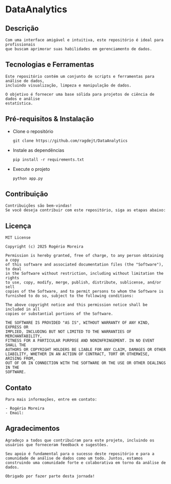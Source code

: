 # DataAnalytics

## Descrição

    Com uma interface amigável e intuitiva, este repositório é ideal para profissionais
    que buscam aprimorar suas habilidades em gerenciamento de dados.

## Tecnologias e Ferramentas

    Este repositório contém um conjunto de scripts e ferramentas para análise de dados,
    incluindo visualização, limpeza e manipulação de dados.
    
    O objetivo é fornecer uma base sólida para projetos de ciência de dados e análise
    estatística.

## Pré-requisitos & Instalação

- Clone o repositório

    ``git clone https://github.com/ragdejt/DataAnalytics``

- Instale as dependências

    ``pip install -r requirements.txt``

- Execute o projeto

    ``python app.py``

## Contribuição

    Contribuições são bem-vindas!
    Se você deseja contribuir com este repositório, siga as etapas abaixo:

## Licença

    MIT License

    Copyright (c) 2025 Rogério Moreira

    Permission is hereby granted, free of charge, to any person obtaining a copy
    of this software and associated documentation files (the "Software"), to deal
    in the Software without restriction, including without limitation the rights
    to use, copy, modify, merge, publish, distribute, sublicense, and/or sell
    copies of the Software, and to permit persons to whom the Software is
    furnished to do so, subject to the following conditions:

    The above copyright notice and this permission notice shall be included in all
    copies or substantial portions of the Software.

    THE SOFTWARE IS PROVIDED "AS IS", WITHOUT WARRANTY OF ANY KIND, EXPRESS OR
    IMPLIED, INCLUDING BUT NOT LIMITED TO THE WARRANTIES OF MERCHANTABILITY,
    FITNESS FOR A PARTICULAR PURPOSE AND NONINFRINGEMENT. IN NO EVENT SHALL THE
    AUTHORS OR COPYRIGHT HOLDERS BE LIABLE FOR ANY CLAIM, DAMAGES OR OTHER
    LIABILITY, WHETHER IN AN ACTION OF CONTRACT, TORT OR OTHERWISE, ARISING FROM,
    OUT OF OR IN CONNECTION WITH THE SOFTWARE OR THE USE OR OTHER DEALINGS IN THE
    SOFTWARE.

## Contato

    Para mais informações, entre em contato:

    - Rogério Moreira
    - Email:
    
## Agradecimentos

    Agradeço a todos que contribuíram para este projeto, incluindo os usuários que forneceram feedback e sugestões.

    Seu apoio é fundamental para o sucesso deste repositório e para a comunidade de análise de dados como um todo. Juntos, estamos construindo uma comunidade forte e colaborativa em torno da análise de dados.

    Obrigado por fazer parte desta jornada!